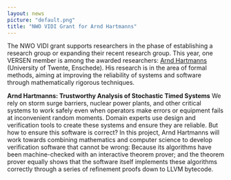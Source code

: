 ```yaml
---
layout: news
picture: "default.png"
title: "NWO VIDI Grant for Arnd Hartmanns"
---
```


The NWO VIDI grant supports researchers in the phase of establishing a research group or expanding their recent research group. This year, one VERSEN member is among the awarded researchers: [Arnd Hartmanns](https://arnd.hartmanns.name/) (University of Twente, Enschede). His research is in the area of formal methods, aiming at improving the reliability of systems and software through mathematically rigorous techniques.

__Arnd Hartmanns: Trustworthy Analysis of Stochastic Timed Systems__
We rely on storm surge barriers, nuclear power plants, and other critical systems to work safely even when operators make errors or equipment fails at inconvenient random moments. Domain experts use design and verification tools to create these systems and ensure they are reliable. But how to ensure this software is correct? In this project, Arnd Hartmanns will work towards combining mathematics and computer science to develop verification software that cannot be wrong: Because its algorithms have been machine-checked with an interactive theorem prover; and the theorem prover equally shows that the software itself implements these algorithms correctly through a series of refinement proofs down to LLVM bytecode.